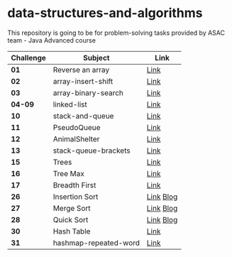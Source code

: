 
# data-structures-and-algorithms
This repository is going to be for problem-solving tasks provided by ASAC team - Java Advanced course 


| Challenge | Subject               | Link                                                                                                                                                                                                                                         |
|-----------|-----------------------|----------------------------------------------------------------------------------------------------------------------------------------------------------------------------------------------------------------------------------------------|
| **01**    | Reverse an array      | [Link](https://baraahabusara.github.io/data-structures-and-algorithms/array-reverse/array-reverse)                                                                                                                                           |
| **02**    | array-insert-shift    | [Link](https://baraahabusara.github.io/data-structures-and-algorithms/array-insert-shift/array-insert-shift)                                                                                                                                 |
| **03**    | array-binary-search   | [Link](https://baraahabusara.github.io/data-structures-and-algorithms/array-binary-search/array-binary-search)                                                                                                                               |
| **04-09** | linked-list           | [Link](https://baraahabusara.github.io/data-structures-and-algorithms/linked-list/linked-list)                                                                                                                                               |
| **10**    | stack-and-queue       | [Link](https://baraahabusara.github.io/data-structures-and-algorithms/stack-and-queue/stack-and-queue)                                                                                                                                       |
| **11**    | PseudoQueue           | [Link](https://baraahabusara.github.io/data-structures-and-algorithms/stack-and-queue/%20PseudoQueue)                                                                                                                                        |
| **12**    | AnimalShelter         | [Link](https://baraahabusara.github.io/data-structures-and-algorithms/stack-and-queue/AnimalShelter)                                                                                                                                         |
| **13**    | stack-queue-brackets  | [Link](https://baraahabusara.github.io/data-structures-and-algorithms/stack-and-queue/stack-queue-brackets)                                                                                                                                  |
| **15**    | Trees                 | [Link](https://baraahabusara.github.io/data-structures-and-algorithms/trees/trees)                                                                                                                                                           |
| **16**    | Tree Max              | [Link](https://baraahabusara.github.io/data-structures-and-algorithms/trees/treeMax)                                                                                                                                                         |
| **17**    | Breadth First         | [Link](https://baraahabusara.github.io/data-structures-and-algorithms/trees/breadthFirst)                                                                                                                                                    |
| **26**    | Insertion Sort        | [Link](https://baraahabusara.github.io/data-structures-and-algorithms/sorting-algorithms/insertion-sort/insertion-sort-readme) [Blog](https://baraahabusara.github.io/data-structures-and-algorithms/sorting-algorithms/insertion-sort/BLOG) |
| **27**    | Merge Sort            | [Link](https://baraahabusara.github.io/data-structures-and-algorithms/sorting-algorithms/merge-sort/merge-sort) [Blog](https://baraahabusara.github.io/data-structures-and-algorithms/sorting-algorithms/merge-sort/BLOG)                    |
| **28**    | Quick Sort            | [Link](https://baraahabusara.github.io/data-structures-and-algorithms/sorting-algorithms/quick-sort/quick-sort) [Blog](https://baraahabusara.github.io/data-structures-and-algorithms/sorting-algorithms/quick-sort/BLOG)                    |
| **30**    | Hash Table            | [Link](https://baraahabusara.github.io/data-structures-and-algorithms/hashtable/readMe)                                                                                                                                                      |
| **31**    | hashmap-repeated-word | [Link](https://baraahabusara.github.io/data-structures-and-algorithms/hashtable/README-31)                                                                                                                                                   |

